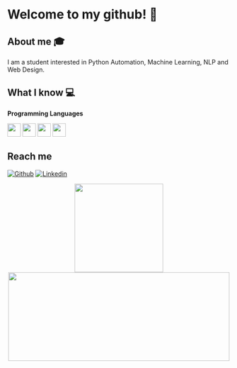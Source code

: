 # Welcome to my github! 👋

## About me :mortar_board:
I am a student interested in Python Automation, Machine Learning, NLP and Web Design. 

## What I know :computer:

 
**Programming Languages**

<img height="30px" src="https://img.icons8.com/color/48/000000/python--v2.png"/> <img height="30px" src="https://img.icons8.com/color/48/000000/vue-js.png"/> <img height="30px" src="https://img.icons8.com/nolan/64/html.png"/> <img height="30px" src="https://img.icons8.com/color/48/000000/javascript--v1.png"/> 
  
 

## Reach me 
[![Github](https://img.shields.io/github/followers/sarthakbh321?label=Follow&style=social)](https://github.com/DCRepublic)
[![Linkedin](https://img.shields.io/badge/-Damian%20Rene-blue?style=flat-square&logo=linkedin&logoColor=white&link=https://www.linkedin.com/in/damianrene/)](https://www.linkedin.com/in/damianrene/)

<div align="center">


 
<div >
<img  height="200px"    src="https://github-readme-stats.vercel.app/api/top-langs/?username=DCRepublic&layout=compact&show_icons=true&hide_border=true&&count_private=true&include_all_commits=true&theme=dark" />



<img height="200px"  width="500" src="https://github-readme-stats.vercel.app/api?username=DCRepublic&show_icons=true&hide_border=true&&count_private=true&include_all_commits=true&theme=dark" /> 
</a>
</div>

  </div> 



<!--
https://icons8.com/icons/set/html

**DCRepublic/DCRepublic** is a ✨ _special_ ✨ repository because its `README.md` (this file) appears on your GitHub profile.

Here are some ideas to get you started:

- 🔭 I’m currently working on ...
- 🌱 I’m currently learning ...
- 👯 I’m looking to collaborate on ...
- 🤔 I’m looking for help with ...
- 💬 Ask me about ...
- 📫 How to reach me: ...
- 😄 Pronouns: ...
- ⚡ Fun fact: ...
-->
